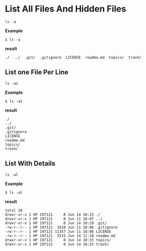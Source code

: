 # List All Files And Hidden Files

`ls -a`

**Example**
```
$ ls -a
```

**result**
```
./  ../  .git/  .gitignore  LICENSE  readme.md  topics/  trash/
```

## List one File Per Line

`ls -a1`

**Example**
```
$ ls -a1
```

**result**
```
./
../
.git/
.gitignore
LICENSE
readme.md
topics/
trash/
```

## List With Details

`ls -al`

**Example**
```
$ ls -al
```

**result**
```
total 28
drwxr-xr-x 1 HP 197121     0 Jun 14 10:25 ./
drwxr-xr-x 1 HP 197121     0 Jun 11 18:07 ../
drwxr-xr-x 1 HP 197121     0 Jun 14 10:29 .git/
-rw-r--r-- 1 HP 197121  1610 Jun 11 18:06 .gitignore
-rw-r--r-- 1 HP 197121 11357 Jun 11 18:06 LICENSE
-rw-r--r-- 1 HP 197121  3515 Jun 14 11:18 readme.md
drwxr-xr-x 1 HP 197121     0 Jun 14 10:33 topics/
drwxr-xr-x 1 HP 197121     0 Jun 14 10:25 trash/
```
